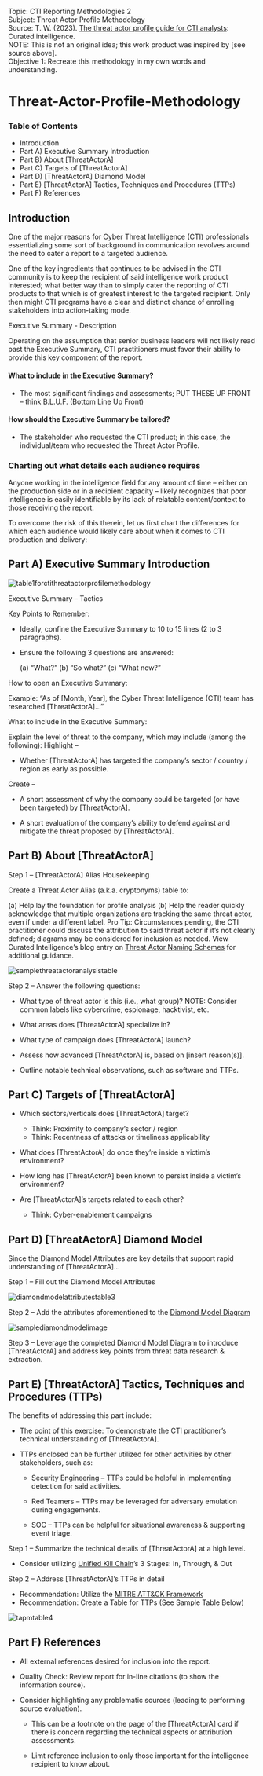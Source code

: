 Topic: CTI Reporting Methodologies 2 <br />
Subject: Threat Actor Profile Methodology <br />
Source: T. W.  (2023).  [The threat actor profile guide for CTI analysts](https://drive.google.com/file/d/1aIPxUgIA_fC0aH78hN_CQRlMZa69fZ8K/view): Curated intelligence. <br />
NOTE: This is not an original idea; this work product was inspired by [see source above]. <br />
Objective 1: Recreate this methodology in my own words and understanding. <br />

<h1>Threat-Actor-Profile-Methodology</h1>

<h3> Table of Contents </h3>

+ Introduction
+ Part A) Executive Summary Introduction
+ Part B) About [ThreatActorA]
+ Part C) Targets of [ThreatActorA]
+ Part D) [ThreatActorA] Diamond Model
+ Part E) [ThreatActorA] Tactics, Techniques and Procedures (TTPs)
+ Part F) References

<h2>Introduction</h2>

One of the major reasons for Cyber Threat Intelligence (CTI) professionals essentializing some sort of background in communication revolves around the need to cater a report to a targeted audience.  

One of the key ingredients that continues to be advised in the CTI community is to keep the recipient of said intelligence work product interested; what better way than to simply cater the reporting of CTI products to that which is of greatest interest to the targeted recipient.  Only then might CTI programs have a clear and distinct chance of enrolling stakeholders into action-taking mode.  

Executive Summary - Description

Operating on the assumption that senior business leaders will not likely read past the Executive Summary, CTI practitioners must favor their ability to provide this key component of the report.

<h4> What to include in the Executive Summary? </h4>

+ The most significant findings and assessments; PUT THESE UP FRONT – think B.L.U.F. (Bottom Line Up Front)

<h4> How should the Executive Summary be tailored? </h4>

+ The stakeholder who requested the CTI product; in this case, the individual/team who requested the Threat Actor Profile.

<h3>Charting out what details each audience requires</h3>

Anyone working in the intelligence field for any amount of time – either on the production side or in a recipient capacity – likely recognizes that poor intelligence is easily identifiable by its lack of relatable content/context to those receiving the report.  

To overcome the risk of this therein, let us first chart the differences for which each audience would likely care about when it comes to CTI production and delivery:

<h2>Part A) Executive Summary Introduction</h2>

![table1forctithreatactorprofilemethodology](https://github.com/reachchrisyoung/Threat-Actor-Profile-Methodology/assets/104402775/a76353fd-ace7-4fe8-8103-e987f8bfaf6e)

Executive Summary – Tactics

Key Points to Remember:

+ Ideally, confine the Executive Summary to 10 to 15 lines (2 to 3 paragraphs).
+ Ensure the following 3 questions are answered:

   (a) “What?”
   (b) “So what?”
   (c) “What now?”

How to open an Executive Summary:

Example: “As of [Month, Year], the Cyber Threat Intelligence (CTI) team has researched [ThreatActorA]...”

What to include in the Executive Summary:

Explain the level of threat to the company, which may include (among the following):
Highlight – 
+ Whether [ThreatActorA] has targeted the company’s sector / country / region as early as 
   possible.

Create – 
+ A short assessment of why the company could be targeted (or have been targeted) by 
   [ThreatActorA].

+ A short evaluation of the company’s ability to defend against and mitigate the threat proposed 
   by [ThreatActorA].

<h2>Part B) About [ThreatActorA]</h2>

Step 1 – [ThreatActorA] Alias Housekeeping

Create a Threat Actor Alias (a.k.a. cryptonyms) table to:

(a) Help lay the foundation for profile analysis
(b) Help the reader quickly acknowledge that multiple organizations are tracking the same threat actor, even if under a different label.  Pro Tip: Circumstances pending, the CTI practitioner could discuss the attribution to said threat actor if it’s not clearly defined; diagrams may be considered for inclusion as needed.  View Curated Intelligence’s blog entry on [Threat Actor Naming Schemes](https://www.curatedintel.org/2022/05/threat-group-naming-schemes-in-cyber.html) for additional guidance.

![samplethreatactoranalysistable](https://github.com/reachchrisyoung/Threat-Actor-Profile-Methodology/assets/104402775/ee8059e2-fbcb-4f0f-9a34-b7445816da81)

Step 2 – Answer the following questions:

+ What type of threat actor is this (i.e., what group)? 
  NOTE: Consider common labels like cybercrime, espionage, hacktivist, etc.

+ What areas does [ThreatActorA] specialize in?

+ What type of campaign does [ThreatActorA] launch?

+ Assess how advanced [ThreatActorA] is, based on [insert reason(s)].  

+ Outline notable technical observations, such as software and TTPs.

<h2>Part C) Targets of [ThreatActorA]</h2>

+ Which sectors/verticals does [ThreatActorA] target?

  + Think: Proximity to company’s sector / region
  + Think: Recentness of attacks or timeliness applicability

+ What does [ThreatActorA] do once they’re inside a victim’s environment?

+ How long has [ThreatActorA] been known to persist inside a victim’s environment?

+ Are [ThreatActorA]’s targets related to each other?

  + Think: Cyber-enablement campaigns

<h2>Part D) [ThreatActorA] Diamond Model</h2>

Since the Diamond Model Attributes are key details that support rapid understanding of [ThreatActorA]...

Step 1 – Fill out the Diamond Model Attributes

![diamondmodelattributestable3](https://github.com/reachchrisyoung/Threat-Actor-Profile-Methodology/assets/104402775/a852f5d8-1eb6-4531-bb8f-2c45014ed5e8)

Step 2 – Add the attributes aforementioned to the [Diamond Model Diagram](https://www.activeresponse.org/wp-content/uploads/2013/07/diamond.pdf?adlt=strict)

![samplediamondmodelimage](https://github.com/reachchrisyoung/Threat-Actor-Profile-Methodology/assets/104402775/531975bf-27ff-4179-876e-eb1ca4adc1d1)

Step 3 – Leverage the completed Diamond Model Diagram to introduce [ThreatActorA] and address key points from threat data research & extraction.

<h2>Part E) [ThreatActorA] Tactics, Techniques and Procedures (TTPs)</h2>

The benefits of addressing this part include:

+ The point of this exercise: To demonstrate the CTI practitioner’s technical understanding of 
    [ThreatActorA].

+ TTPs enclosed can be further utilized for other activities by other stakeholders, such as:

  + Security Engineering – TTPs could be helpful in implementing detection for said activities.

  + Red Teamers – TTPs may be leveraged for adversary emulation during engagements.

  + SOC – TTPs can be helpful for situational awareness & supporting event triage.

Step 1 – Summarize the technical details of [ThreatActorA] at a high level.

+ Consider utilizing [Unified Kill Chain](https://www.unifiedkillchain.com/assets/The-Unified-Kill-Chain.pdf)’s 3 Stages: In, Through, & Out

Step 2 – Address [ThreatActorA]’s TTPs in detail

+ Recommendation: Utilize the [MITRE ATT&CK Framework](https://attack.mitre.org/)
+ Recommendation: Create a Table for TTPs (See Sample Table Below)

![tapmtable4](https://github.com/reachchrisyoung/Threat-Actor-Profile-Methodology/assets/104402775/ef8ef089-68a6-4ccb-9d18-0d47156d0b3a)

<h2>Part F) References</h2>

+ All external references desired for inclusion into the report.

+ Quality Check: Review report for in-line citations (to show the information source).

+ Consider highlighting any problematic sources (leading to performing source evaluation).

  + This can be a footnote on the page of the [ThreatActorA] card if there is concern regarding the technical aspects or attribution assessments.

  + Limt reference inclusion to only those important for the intelligence recipient to know about.












